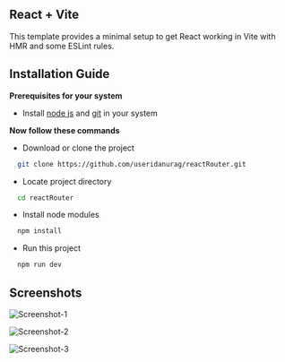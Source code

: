 ## React + Vite

This template provides a minimal setup to get React working in Vite with HMR and some ESLint rules.

## Installation Guide

**Prerequisites for your system**
- Install [node js](https://nodejs.org/en) and [git](https://git-scm.com/) in your system

**Now follow these commands**

- Download or clone the project
```bash
  git clone https://github.com/useridanurag/reactRouter.git
```

- Locate project directory
```bash
  cd reactRouter
```

- Install node modules
```bash
  npm install
```

- Run this project 
```bash
  npm run dev
```

## Screenshots

![Screenshot-1](https://media.licdn.com/dms/image/D562DAQGByuSksdWrJg/profile-treasury-image-shrink_800_800/0/1714835220606?e=1716325200&v=beta&t=yT-lc9jIyE-BiYnbG6zOXWLm9PlRTRsX8eeXi1gk0oU)

![Screenshot-2](https://media.licdn.com/dms/image/D562DAQEAHS1pnNBG-g/profile-treasury-image-shrink_800_800/0/1714835258292?e=1716325200&v=beta&t=DH6cglgj9_HWopb3rVbduHL9_pIxgAoSdgnlZz4psl4)

![Screenshot-3](https://media.licdn.com/dms/image/D562DAQHChJ_FZD2fAg/profile-treasury-image-shrink_800_800/0/1714835278706?e=1716325200&v=beta&t=9sOZLntCD6LxBmFiE71gs8G_sjZZtuYWE4gELg9i_O0)
